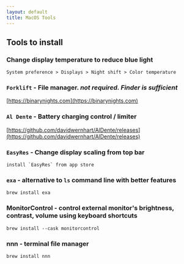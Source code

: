 ```yaml
---
layout: default
title: MacOS Tools
---
```


## Tools to install

### Change display temperature to reduce blue light
    System preference > Displays > Night shift > Color temperature
### `Forklift` - File manager. *not required. Finder is sufficient*
[https://binarynights.com](https://binarynights.com)
### `Al Dente` - Battery charging control / limiter
[https://github.com/davidwernhart/AlDente/releases](https://github.com/davidwernhart/AlDente/releases)
### `EasyRes` - Change display scaling from top bar
    install `EasyRes` from app store
### `exa` - alternative to `ls` command line with better features
`brew install exa`
### MonitorControl - control external monitor's brightness, contrast, volume using keyboard shortcuts
`brew install --cask monitorcontrol`
### nnn - terminal file manager
`brew install nnn`
